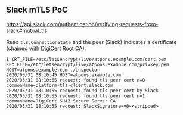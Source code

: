 Slack mTLS PoC
---

https://api.slack.com/authentication/verifying-requests-from-slack#mutual_tls

Read `tls.ConnectionState` and the peer (Slack) indicates a certificate (chained with DigiCert Root CA).

```console
$ CRT_FILE=/etc/letsencrypt/live/atpons.example.com/cert.pem KEY_FILE=/etc/letsencrypt/live/atpons.example.com/privkey.pem HOST=atpons.example.com ./inspector
2020/05/31 08:10:45 HOST=atpons.example.com
2020/05/31 08:10:55 request: found tls peer cert n=0 commonName=platform-tls-client.slack.com
2020/05/31 08:10:55 request: found tls peer cert by Slack
2020/05/31 08:10:55 request: found tls peer cert n=1 commonName=DigiCert SHA2 Secure Server CA
2020/05/31 08:10:55 request: SlackSignature=v0=<stripped>
```

